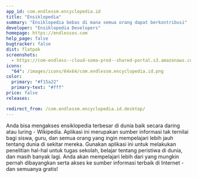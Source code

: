 ```yaml
---
app_id: com.endlessm.encyclopedia.id
title: "Ensiklopedia"
summary: "Ensiklopedia bebas di mana semua orang dapat berkontribusi"
developer: "Ensiklopedia Developers"
homepage: https://endlessos.com
help_page: false
bugtracker: false
dist: flatpak
screenshots:
  - https://com-endless--cloud-soma-prod--shared-portal.s3.amazonaws.com/apps.335.screenshots.2548e890-45b8-42af-bd89-293dcb70f141_201903261937012020.png
icons:
  "64": /images/icons/64x64/com.endlessm.encyclopedia.id.png
color:
  primary: "#f15a22"
  primary-text: "#fff"
price: false
releases:

redirect_from: /com.endlessm.encyclopedia.id.desktop/
---
```


<p>Anda bisa mengakses ensiklopedia terbesar di dunia baik secara daring atau luring - Wikipedia. Aplikasi ini merupakan sumber informasi tak ternilai bagi siswa, guru, dan semua orang yang ingin mempelajari lebih jauh tentang dunia di sekitar mereka. Gunakan aplikasi ini untuk melakukan penelitian hal-hal untuk tugas sekolah, belajar tentang peristiwa di dunia, dan masih banyak lagi. Anda akan mempelajari lebih dari yang mungkin pernah dibayangkan serta akses ke sumber informasi terbaik di Internet - dan semuanya gratis!</p>